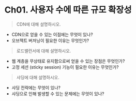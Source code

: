 # Ch01. 사용자 수에 따른 규모 확장성

> CDN에 대해 설명하시오.

* CDN으로 얻을 수 있는 이점에는 무엇이 있나?
* 오브젝트 버저닝이 필요한 이유는 무엇인가?

> 로드밸런서에 대해 설명하시오.

* 웹 계층을 무상태로 유지함으로써 얻을 수 있는 장점은 무엇인가?
* 고정 세션 (sticky session) 기능이 필요한 이유는 무엇인가?

> 샤딩에 대해 설명하시오.

* 샤딩 전략에는 무엇이 있나?
* 샤딩으로 인해 발생할 수 있는 문제에는 무엇이 있나?
